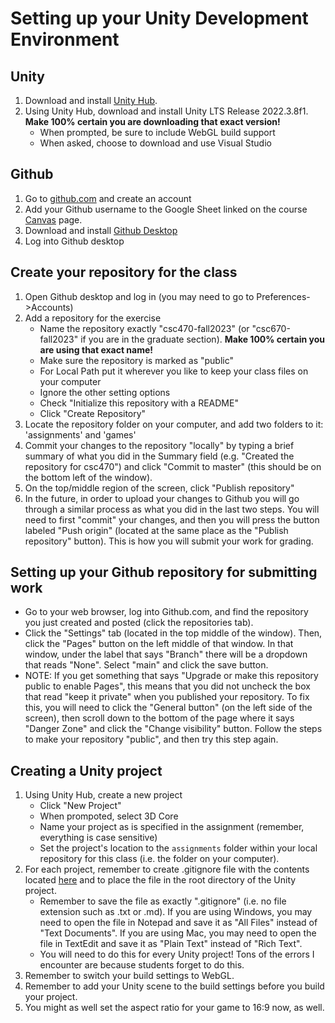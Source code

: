 # Setting up your Unity Development Environment

## Unity
1. Download and install [Unity Hub](https://unity.com/download).
1. Using Unity Hub, download and install Unity LTS Release 2022.3.8f1. **Make 100% certain you are downloading that exact version!**
    - When prompted, be sure to include WebGL build support
    - When asked, choose to download and use Visual Studio

## Github
1. Go to [github.com](https://github.com/) and create an account
1. Add your Github username to the Google Sheet linked on the course [Canvas](https://canvas.american.edu) page.
1. Download and install [Github Desktop](https://desktop.github.com/)
1. Log into Github desktop

## Create your repository for the class
1. Open Github desktop and log in (you may need to go to Preferences->Accounts)
1. Add a repository for the exercise
    - Name the repository exactly "csc470-fall2023" (or "csc670-fall2023" if you are in the graduate section). **Make 100% certain you are using that exact name!**
    - Make sure the repository is marked as "public"
    - For Local Path put it wherever you like to keep your class files on your computer
    - Ignore the other setting options
    - Check "Initialize this repository with a README"
    - Click "Create Repository"
1. Locate the repository folder on your computer, and add two folders to it: 'assignments' and 'games'
1. Commit your changes to the repository "locally" by typing a brief summary of what you did in the Summary field (e.g. "Created the repository for csc470") and click "Commit to master" (this should be on the bottom left of the window).
1. On the top/middle region of the screen, click "Publish repository"
1. In the future, in order to upload your changes to Github you will go through a similar process as what you did in the last two steps. You will need to first "commit" your changes, and then you will press the button labeled "Push origin" (located at the same place as the "Publish repository" button). This is how you will submit your work for grading.

## Setting up your Github repository for submitting work
- Go to your web browser, log into Github.com, and find the repository you just created and posted (click the repositories tab).
- Click the "Settings" tab (located in the top middle of the window). Then, click the "Pages" button on the left middle of that window. In that window, under the label that says "Branch" there will be a dropdown that reads "None". Select "main" and click the save button.
- NOTE: If you get something that says "Upgrade or make this repository public to enable Pages", this means that you did not uncheck the box that read "keep it private" when you published your repository. To fix this, you will need to click the "General button" (on the left side of the screen), then scroll down to the bottom of the page where it says "Danger Zone" and click the "Change visibility" button. Follow the steps to make your repository "public", and then try this step again.

## Creating a Unity project
1. Using Unity Hub, create a new project
    - Click "New Project"
    - When prompoted, select 3D Core
    - Name your project as is specified in the assignment (remember, everything is case sensitive)
    - Set the project's location to the `assignments` folder within your local repository for this class (i.e. the folder on your computer).
1. For each project, remember to create .gitignore file with the contents located [here](https://raw.githubusercontent.com/github/gitignore/main/Unity.gitignore) and to place the file in the root directory of the Unity project.
    - Remember to save the file as exactly ".gitignore" (i.e. no file extension such as .txt or .md). If you are using Windows, you may need to open the file in Notepad and save it as "All Files" instead of "Text Documents". If you are using Mac, you may need to open the file in TextEdit and save it as "Plain Text" instead of "Rich Text".
    - You will need to do this for every Unity project! Tons of the errors I encounter are because students forget to do this.
1. Remember to switch your build settings to WebGL.
1. Remember to add your Unity scene to the build settings before you build your project.
1. You might as well set the aspect ratio for your game to 16:9 now, as well.